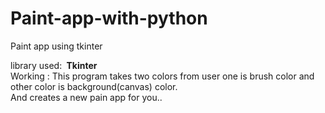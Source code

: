 # Paint-app-with-python
Paint app using tkinter
<p>
  library used: <b>&nbsp;Tkinter</b><br>
  Working : 
  This program takes two colors from user one is brush color and other color is background(canvas) color.<br>
  And creates a new pain app for you..
  </p>
  
